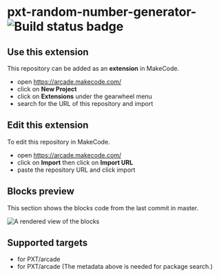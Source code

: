 # pxt-random-number-generator- ![Build status badge](https://github.com/alannguyen00/pxt-random-number-generator-/workflows/MakeCode/badge.svg)



## Use this extension

This repository can be added as an **extension** in MakeCode.

* open https://arcade.makecode.com/
* click on **New Project**
* click on **Extensions** under the gearwheel menu
* search for the URL of this repository and import

## Edit this extension

To edit this repository in MakeCode.

* open https://arcade.makecode.com/
* click on **Import** then click on **Import URL**
* paste the repository URL and click import

## Blocks preview

This section shows the blocks code from the last commit in master.

![A rendered view of the blocks](https://github.com/alannguyen00/pxt-random-number-generator-/raw/master/.makecode/blocks.png)

## Supported targets

* for PXT/arcade
* for PXT/arcade
(The metadata above is needed for package search.)

